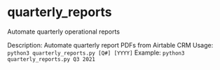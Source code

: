 # quarterly_reports
Automate quarterly operational reports

Description: Automate quarterly report PDFs from Airtable CRM
Usage: `python3 quarterly_reports.py [Q#] [YYYY]`
Example: `python3 quarterly_reports.py Q3 2021`
